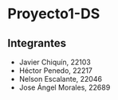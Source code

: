 # Proyecto1-DS

## Integrantes

- Javier Chiquín, 22103
- Héctor Penedo, 22217
- Nelson Escalante, 22046
- Jose Ángel Morales, 22689
